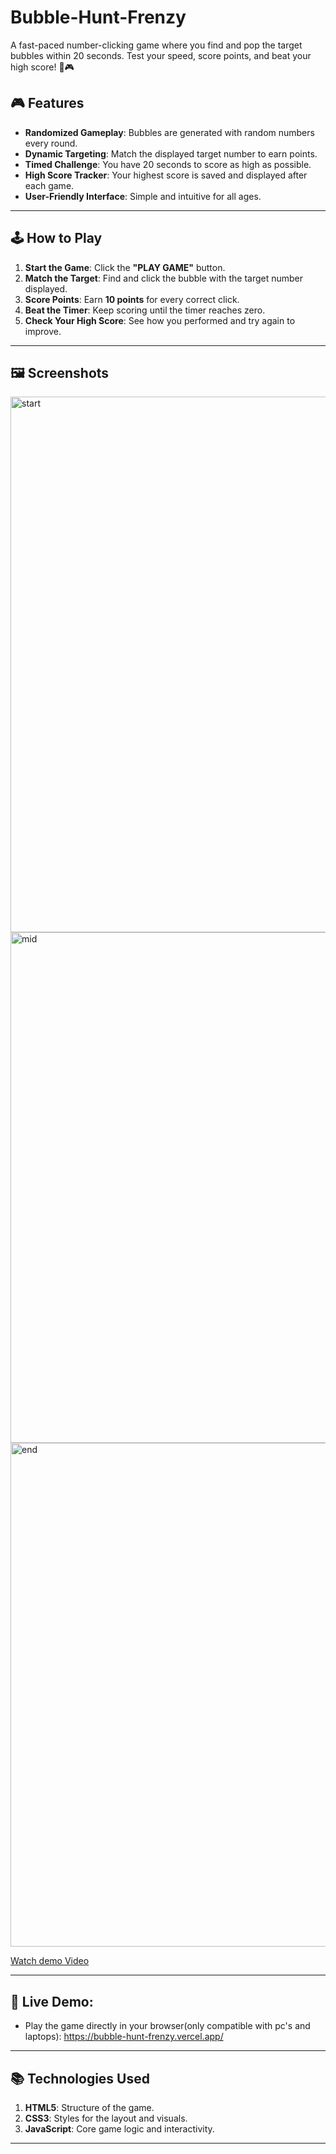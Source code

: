 # Bubble-Hunt-Frenzy
A fast-paced number-clicking game where you find and pop the target bubbles within 20 seconds. Test your speed, score points, and beat your high score! 🎯🎮

## 🎮 Features

- **Randomized Gameplay**: Bubbles are generated with random numbers every round.
- **Dynamic Targeting**: Match the displayed target number to earn points.
- **Timed Challenge**: You have 20 seconds to score as high as possible.
- **High Score Tracker**: Your highest score is saved and displayed after each game.
- **User-Friendly Interface**: Simple and intuitive for all ages.

---

## 🕹️ How to Play

1. **Start the Game**: Click the **"PLAY GAME"** button.
2. **Match the Target**: Find and click the bubble with the target number displayed.
3. **Score Points**: Earn **10 points** for every correct click.
4. **Beat the Timer**: Keep scoring until the timer reaches zero.
5. **Check Your High Score**: See how you performed and try again to improve.
---
## 🖼️ Screenshots
<img width="857" alt="start" src="https://github.com/user-attachments/assets/c938d859-436c-4621-90f2-ab1d30b35129"><img width="817" alt="mid" src="https://github.com/user-attachments/assets/4bdbfb3d-12b8-4a37-a52a-ebbef78c02f4"><img width="806" alt="end" src="https://github.com/user-attachments/assets/f407760c-ab93-4795-be15-dff24f248068">

[Watch demo Video](https://github.com/user-attachments/assets/fc8e89dd-32d1-4a0c-a534-0dd1dad5c96d)


---
## 🚀 Live Demo: 
- Play the game directly in your browser(only compatible with pc's and laptops): https://bubble-hunt-frenzy.vercel.app/
---
## 📚 Technologies Used
1. **HTML5**: Structure of the game.
2. **CSS3**: Styles for the layout and visuals.
3. **JavaScript**: Core game logic and interactivity.
---


